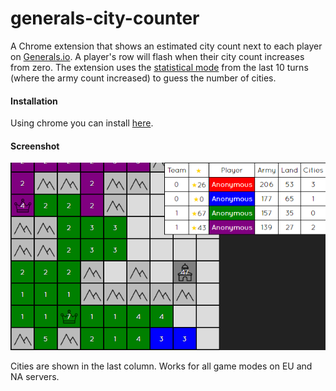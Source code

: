 generals-city-counter
=========

A Chrome extension that shows an estimated city count next to each player on [Generals.io](http://generals.io). A player's row will flash when their city count increases from zero. The extension uses the [statistical mode](https://en.wikipedia.org/wiki/Mode_(statistics)) from the last 10 turns (where the army count increased) to guess the number of cities.

#### Installation
Using chrome you can install [here](https://chrome.google.com/webstore/detail/generalsio-city-counter/offjgilggmpjffobopgmmohllhpgigfb).

#### Screenshot
![Screenshot](screenshot.png)

Cities are shown in the last column. Works for all game modes on EU and NA servers.
